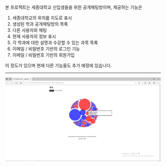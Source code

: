 본 프로젝트는 세종대학교 신입생들을 위한 공개채팅방이며, 제공하는 기능은

1. 세종대학교의 위치를 지도로 표시
2. 생성된 학과 공개채팅방의 목록
3. 다른 사용자와 채팅
4. 현재 사용자의 정보 표시
5. 각 학과에 대한 설명과 수강할 수 있는 과목 목록
6. 이메일 / 비밀번호 기반의 로그인 기능
7. 이메일 / 비밀번호 기반의 회원가입 

이 정도가 있으며 현재 다른 기능들도 추가 예정에 있습니다.

--------------------------------------------------------
![title](/image/캡처.JPG)
